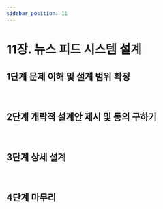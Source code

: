 ```yaml
---
sidebar_position: 11
---
```


# 11장. 뉴스 피드 시스템 설계

## 1단계 문제 이해 및 설계 범위 확정

<br/>

## 2단계 개략적 설계안 제시 및 동의 구하기

<br/>

## 3단계 상세 설계

<br/>

## 4단계 마무리
